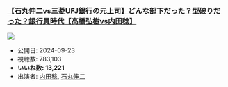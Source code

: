 ### [【石丸伸二vs三菱UFJ銀行の元上司】どんな部下だった？型破りだった？銀行員時代【高橋弘樹vs内田稔】](https://www.youtube.com/watch?v=-GqBTGclvu0)
[![](https://img.youtube.com/vi/-GqBTGclvu0/sddefault.jpg)](https://www.youtube.com/watch?v=-GqBTGclvu0)
-   公開日: 2024-09-23
-   視聴数: 783,103
-   **いいね数: 13,221**
-   出演者: [内田稔](/rehacq_fan/people/内田稔 "wikilink"), [石丸伸二](/rehacq_fan/people/石丸伸二 "wikilink")
